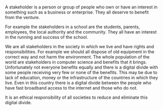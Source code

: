 A stakeholder is a person or group of people who own or have an interest in something such as a business or enterprise. They all deserve to benefit from the venture.

For example the stakeholders in a school are the students, parents, employees, the local authority and the community. They all have an interest in the running and success of the school.

We are all stakeholders in the society in which we live and have rights and responsibilities. 
For example we should all dispose of old equipment in the correct way and not harm the environment.
The whole population of the world are stakeholders in computer science and benefits that it brings.
Unfortunately not everyone benefits equally and there is a digital divide with some people receiving very few or none of the benefits.
This may be due to lack of education, money or the infrastructure of the countries in which they live. Even in this country there is a digital divide between the people who have fast broadband access to the internet and those who do not.

It is an ethical responsibility of all societies to reduce and eliminate this digital divide.